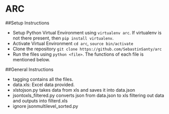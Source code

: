 # ARC

##Setup Instructions

* Setup Python Virtual Environment using `virtualenv arc`. If virtualenv is not there present, then `pip install virtualenv`.
* Activate Virtual Environment `cd arc`, `source bin/activate`
* Clone the repository `git clone https://github.com/SebastinSanty/arc`
* Run the files using `python <file>`. The functions of each file is mentioned below.

##General Instructions
* tagging contains all the files.
* data.xls: Excel data provided.
* xlstojson.py takes data from xls and saves it into data.json
* jsontoxls_filtered.py converts json from data.json to xls filtering out data and outputs into filterd.xls
* ignore jsonmultilevel_sorted.py